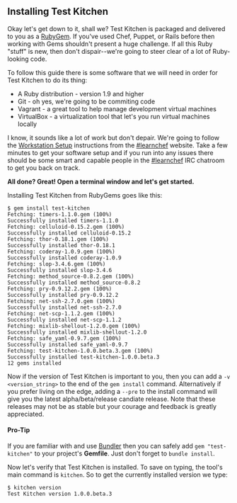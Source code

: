 ## Installing Test Kitchen

Okay let's get down to it, shall we? Test Kitchen is packaged and delivered to you as a [RubyGem](http://guides.rubygems.org/what-is-a-gem/). If you've used Chef, Puppet, or Rails before then working with Gems shouldn't present a huge challenge. If all this Ruby "stuff" is new, then don't dispair--we're going to steer clear of a lot of Ruby-looking code.

To follow this guide there is some software that we will need in order for Test Kitchen to do its thing:

* A Ruby distribution - version 1.9 and higher
* Git - oh yes, we're going to be commiting code
* Vagrant - a great tool to help manage development virtual machines
* VirtualBox - a virtualization tool that let's you run virtual machines locally

I know, it sounds like a lot of work but don't depair. We're going to follow the [Workstation Setup](https://learnchef.opscode.com/quickstart/workstation-setup/) instructions from the [#learnchef](https://learnchef.opscode.com/) website. Take a few minutes to get your software setup and if you run into any issues there should be some smart and capable people in the [#learnchef](http://webchat.freenode.net/?channel=learnchef) IRC chatroom to get you back on track.


**All done? Great! Open a terminal window and let's get started.**

Installing Test Kitchen from RubyGems goes like this:

```
$ gem install test-kitchen
Fetching: timers-1.1.0.gem (100%)
Successfully installed timers-1.1.0
Fetching: celluloid-0.15.2.gem (100%)
Successfully installed celluloid-0.15.2
Fetching: thor-0.18.1.gem (100%)
Successfully installed thor-0.18.1
Fetching: coderay-1.0.9.gem (100%)
Successfully installed coderay-1.0.9
Fetching: slop-3.4.6.gem (100%)
Successfully installed slop-3.4.6
Fetching: method_source-0.8.2.gem (100%)
Successfully installed method_source-0.8.2
Fetching: pry-0.9.12.2.gem (100%)
Successfully installed pry-0.9.12.2
Fetching: net-ssh-2.7.0.gem (100%)
Successfully installed net-ssh-2.7.0
Fetching: net-scp-1.1.2.gem (100%)
Successfully installed net-scp-1.1.2
Fetching: mixlib-shellout-1.2.0.gem (100%)
Successfully installed mixlib-shellout-1.2.0
Fetching: safe_yaml-0.9.7.gem (100%)
Successfully installed safe_yaml-0.9.7
Fetching: test-kitchen-1.0.0.beta.3.gem (100%)
Successfully installed test-kitchen-1.0.0.beta.3
12 gems installed
```

Now if the version of Test Kitchen is important to you, then you can add a `-v <version_string>` to the end of the `gem install` command. Alternatively if you prefer living on the edge, adding a `--pre` to the install command will give you the latest alpha/beta/release candiate release. Note that these releases may not be as stable but your courage and feedback is greatly appreciated.

<div class="well">
  <h4><span class="glyphicon glyphicon-pushpin"></span> Pro-Tip</h4>
  <p>If you are familiar with and use <a href="http://bundler.io/">Bundler</a> then you can safely add <code>gem "test-kitchen"</code> to your project's <strong>Gemfile</strong>. Just don't forget to <code>bundle install</code>.</p>
</div>

Now let's verify that Test Kitchen is installed. To save on typing, the tool's main command is `kitchen`. So to get the currently installed version we type:

```
$ kitchen version
Test Kitchen version 1.0.0.beta.3
```

